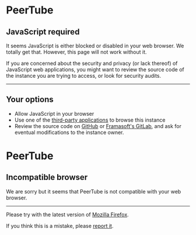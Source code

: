 PeerTube
========

JavaScript required
-------------------

It seems JavaScript is either blocked or disabled in your web browser. We totally get that. However, this page will not work without it.

If you are concerned about the security and privacy (or lack thereof) of JavaScript web applications, you might want to review the source code of the instance you are trying to access, or look for security audits.

* * *

Your options
------------

* Allow JavaScript in your browser
* Use one of the [third-party applications](https://framagit.org/framasoft/peertube/documentation/-/raw/master/use-third-party-application.md) to browse this instance
* Review the source code on [GitHub](https://github.com/Chocobozzz/PeerTube) or [Framasoft's GitLab](https://framagit.org/framasoft/peertube/PeerTube), and ask for eventual modifications to the instance owner.

PeerTube
========

Incompatible browser
--------------------

We are sorry but it seems that PeerTube is not compatible with your web browser.

* * *

Please try with the latest version of [Mozilla Firefox](https://www.mozilla.org/).

If you think this is a mistake, please [report it](https://github.com/Chocobozzz/PeerTube/issues/new).